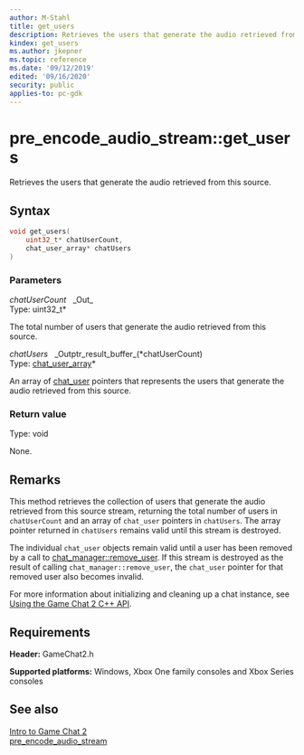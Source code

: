 ```yaml
---
author: M-Stahl
title: get_users
description: Retrieves the users that generate the audio retrieved from this source.
kindex: get_users
ms.author: jkepner
ms.topic: reference
ms.date: '09/12/2019'
edited: '09/16/2020'
security: public
applies-to: pc-gdk
---
```


# pre_encode_audio_stream::get_users
  
Retrieves the users that generate the audio retrieved from this source.  
  
<a id="syntaxSection"></a>
  
## Syntax
  
```cpp
void get_users(  
    uint32_t* chatUserCount,  
    chat_user_array* chatUsers  
)  
```  
  
<a id="parametersSection"></a>
  
### Parameters
  
*chatUserCount* &nbsp;&nbsp;\_Out\_  
Type: uint32_t\*  
  
The total number of users that generate the audio retrieved from this source.  
  
*chatUsers* &nbsp;&nbsp;\_Outptr\_result\_buffer\_(\*chatUserCount)  
Type: [chat_user_array](../../chat_user/chat_user.md#array)\*  
  
An array of [chat_user](../../chat_user/chat_user.md) pointers that represents the users that generate the audio retrieved from this source.  
  
<a id="retvalSection"></a>
  
### Return value
  
Type: void  
  
None.  
  
<a id="remarksSection"></a>
  
## Remarks
  
This method retrieves the collection of users that generate the audio retrieved from this source stream, returning the total number of users in `chatUserCount` and an array of `chat_user` pointers in `chatUsers`. The array pointer returned in `chatUsers` remains valid until this stream is destroyed.  
  
The individual `chat_user` objects remain valid until a user has been removed by a call to [chat_manager::remove_user](../../chat_manager/methods/chat_manager_remove_user.md). If this stream is destroyed as the result of calling `chat_manager::remove_user`, the `chat_user` pointer for that removed user also becomes invalid.  
  
For more information about initializing and cleaning up a chat instance, see [Using the Game Chat 2 C++ API](../../../../../../chat/overviews/game-chat2/using-game-chat-2.md).  
  
<a id="requirementsSection"></a>
  
## Requirements
  
**Header:** GameChat2.h  
  
**Supported platforms:** Windows, Xbox One family consoles and Xbox Series consoles  
  
<a id="seealsoSection"></a>
  
## See also
  
[Intro to Game Chat 2](../../../../../../chat/overviews/game-chat2/game-chat-2-intro.md)  
[pre_encode_audio_stream](../pre_encode_audio_stream.md)  
  